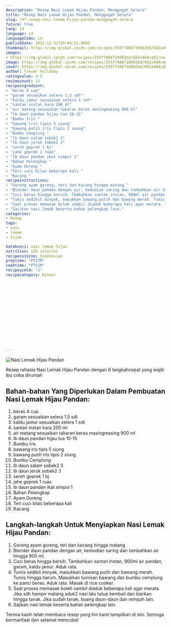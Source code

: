 ```yaml
---
description: "Resep Nasi Lemak Hijau Pandan, Menggugah Selera"
title: "Resep Nasi Lemak Hijau Pandan, Menggugah Selera"
slug: 747-resep-nasi-lemak-hijau-pandan-menggugah-selera
future: true
lang: id
language: id
languageCode: id
publishDate: 2021-12-31T20:04:21.869Z 
thumbnail: https://img-global.cpcdn.com/recipes/555f7486710882bd/682x484cq65/nasi-lemak-hijau-pandan-foto-resep-utama.png
images:
- https://img-global.cpcdn.com/recipes/555f7486710882bd/682x484cq65/nasi-lemak-hijau-pandan-foto-resep-utama.png
image: https://img-global.cpcdn.com/recipes/555f7486710882bd/682x484cq65/nasi-lemak-hijau-pandan-foto-resep-utama.png
cover: https://img-global.cpcdn.com/recipes/555f7486710882bd/682x484cq65/nasi-lemak-hijau-pandan-foto-resep-utama.png
author: Trevor Holloway
ratingvalue: 4.5
reviewcount: 13
recipeingredient:
- "beras 4 cup"
- "garam sesuaikan selera 1.5 sdt"
- "kaldu jamur sesuaikan selera 1 sdt"
- "santan instan kara 200 ml"
- "air matang sesuaikan takaran beras masingmasing 900 ml"
- "lb daun pandan hijau tua 10-15"
- "Bumbu Iris "
- "bawang iris tipis 5 siung"
- "bawang putih iris tipis 2 siung"
- "Bumbu Cemplung "
- "lb daun salam sobek2 3"
- "lb daun jeruk sobek2 3"
- "sereh geprek 1 bj"
- "jahe geprek 1 ruas"
- "lb daun pandan ikat simpul 1"
- "Bahan Pelengkap "
- "Ayam Goreng "
- "Teri cuci bilas beberapa kali "
- "Kacang "
recipeinstructions:
- "Goreng ayam goreng, teri dan kacang hingga matang."
- "Blender daun pandan dengan air, kemudian saring dan tambahkan air hingga 900 ml."
- "Cuci beras hingga bersih. Tambahkan santan instan, 900ml air pandan, garam, kaldu jamur. Aduk rata."
- "Tumis sedikit minyak, masukkan bawang putih dan bawang merah. Tumis hingga harum. Masukkan tumisan bawang dan bumbu cemplung ke panci beras. Aduk rata. Masak di rice cooker."
- "Saat proses memasak boleh sambil diaduk beberapa kali agar merata. Jika sdh hampir matang aduk2 nasi lalu tutup kembali dan biarkan hingga tanak. Jika sudah tanak, buang daun-daun dan rempah lain."
- "Sajikan nasi lemak beserta bahan pelengkap lain."
categories:
- Resep
tags:
- nasi
- lemak
- hijau

katakunci: nasi lemak hijau 
nutrition: 128 calories
recipecuisine: Indonesian
preptime: "PT27M"
cooktime: "PT52M"
recipeyield: "1"
recipecategory: Dinner


     
    
    
    
    
    
    
    
    
    
    
      
    
---
```



![Nasi Lemak Hijau Pandan](https://img-global.cpcdn.com/recipes/555f7486710882bd/682x484cq65/nasi-lemak-hijau-pandan-foto-resep-utama.png)

Resep rahasia Nasi Lemak Hijau Pandan    dengan 6 langkahcepat yang wajib ibu coba dirumah

<!--inarticleads1-->

## Bahan-bahan Yang Diperlukan Dalam Pembuatan Nasi Lemak Hijau Pandan:

1. beras 4 cup
1. garam sesuaikan selera 1.5 sdt
1. kaldu jamur sesuaikan selera 1 sdt
1. santan instan kara 200 ml
1. air matang sesuaikan takaran beras masingmasing 900 ml
1. lb daun pandan hijau tua 10-15
1. Bumbu Iris 
1. bawang iris tipis 5 siung
1. bawang putih iris tipis 2 siung
1. Bumbu Cemplung 
1. lb daun salam sobek2 3
1. lb daun jeruk sobek2 3
1. sereh geprek 1 bj
1. jahe geprek 1 ruas
1. lb daun pandan ikat simpul 1
1. Bahan Pelengkap 
1. Ayam Goreng 
1. Teri cuci bilas beberapa kali 
1. Kacang 



<!--inarticleads2-->

## Langkah-langkah Untuk Menyiapkan Nasi Lemak Hijau Pandan:

1. Goreng ayam goreng, teri dan kacang hingga matang.
1. Blender daun pandan dengan air, kemudian saring dan tambahkan air hingga 900 ml.
1. Cuci beras hingga bersih. Tambahkan santan instan, 900ml air pandan, garam, kaldu jamur. Aduk rata.
1. Tumis sedikit minyak, masukkan bawang putih dan bawang merah. Tumis hingga harum. Masukkan tumisan bawang dan bumbu cemplung ke panci beras. Aduk rata. Masak di rice cooker.
1. Saat proses memasak boleh sambil diaduk beberapa kali agar merata. Jika sdh hampir matang aduk2 nasi lalu tutup kembali dan biarkan hingga tanak. Jika sudah tanak, buang daun-daun dan rempah lain.
1. Sajikan nasi lemak beserta bahan pelengkap lain.




Terima kasih telah membaca resep yang tim kami tampilkan di sini. Semoga bermanfaat dan selamat mencoba!
